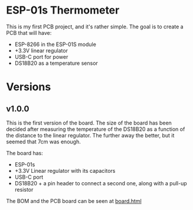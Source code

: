 # ESP-01s Thermometer

This is my first PCB project, and it's rather simple.
The goal is to create a PCB that will have: 
  - ESP-8266 in the ESP-01S module
  - +3.3V linear regulator
  - USB-C port for power
  - DS18B20 as a temperature sensor

# Versions

## v1.0.0

This is the first version of the board. The size of the board has been decided
after measuring the temperature of the DS18B20 as a function of the distance to
the linear regulator. The further away the better, but it seemed that 7cm was
enough.

The board has:
  - ESP-01s
  - +3.3V Linear regulator with its capacitors
  - USB-C port
  - DS18B20 + a pin header to connect a second one, along with a pull-up resistor

The BOM and the PCB board can be seen at [board.html](https://raw.githubusercontent.com/Mael-Le-Garrec/ESP-01S_thermometer/v1.0.0/html/board.html)
